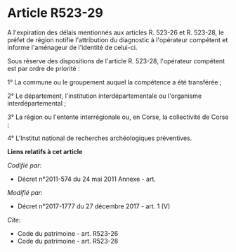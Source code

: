 # Article R523-29

A l'expiration des délais mentionnés aux articles R. 523-26 et R. 523-28, le préfet de région notifie l'attribution du
diagnostic à l'opérateur compétent et informe l'aménageur de l'identité de celui-ci. 

Sous réserve des dispositions de l'article R. 523-28, l'opérateur compétent est par ordre de priorité : 

1° La commune ou le groupement auquel la compétence a été transférée ; 

2° Le département, l'institution interdépartementale ou l'organisme interdépartemental ; 

3° La région ou l'entente interrégionale ou, en Corse, la   collectivité de Corse ; 

4° L'Institut national de recherches archéologiques préventives.

**Liens relatifs à cet article**

_Codifié par_:

  - Décret n°2011-574 du 24 mai 2011 Annexe - art.

_Modifié par_:

  - Décret n°2017-1777 du 27 décembre 2017 - art. 1 (V)

_Cite_:

  - Code du patrimoine - art. R523-26
  - Code du patrimoine - art. R523-28
